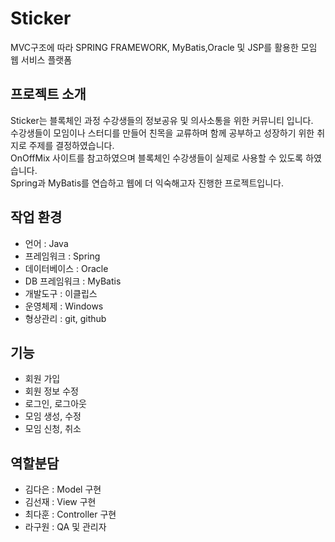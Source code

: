 # Sticker
MVC구조에 따라 SPRING FRAMEWORK, MyBatis,Oracle 및 JSP를 활용한 모임 웹 서비스 플랫폼

## 프로젝트 소개
Sticker는 블록체인 과정 수강생들의 정보공유 및 의사소통을 위한 커뮤니티 입니다.  
수강생들이 모임이나 스터디를 만들어 친목을 교류하며 함께 공부하고 성장하기 위한 취지로 주제를 결정하였습니다.  
OnOffMix 사이트를 참고하였으며 블록체인 수강생들이 실제로 사용할 수 있도록 하였습니다.  
Spring과 MyBatis를 연습하고 웹에 더 익숙해고자 진행한 프로젝트입니다.

## 작업 환경
- 언어 : Java
- 프레임워크 : Spring
- 데이터베이스 : Oracle
- DB 프레임워크 : MyBatis
- 개발도구 : 이클립스
- 운영체제 : Windows
- 형상관리 : git, github

## 기능
- 회원 가입
- 회원 정보 수정
- 로그인, 로그아웃
- 모임 생성, 수정
- 모임 신청, 취소

## 역할분담
- 김다은 : Model 구현
- 김선재 : View 구현
- 최다훈 : Controller 구현
- 라구원 : QA 및 관리자
